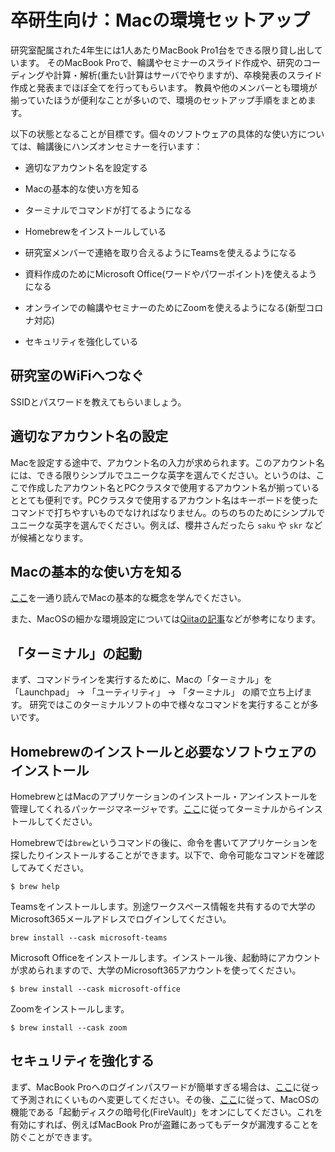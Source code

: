 # 卒研生向け：Macの環境セットアップ

研究室配属された4年生には1人あたりMacBook Pro1台をできる限り貸し出しています。
そのMacBook Proで、輪講やセミナーのスライド作成や、研究のコーディングや計算・解析(重たい計算はサーバでやりますが)、卒検発表のスライド作成と発表までほぼ全てを行ってもらいます。
教員や他のメンバーとも環境が揃っていたほうが便利なことが多いので、環境のセットアップ手順をまとめます。

以下の状態となることが目標です。個々のソフトウェアの具体的な使い方については、輪講後にハンズオンセミナーを行います：

- 適切なアカウント名を設定する

- Macの基本的な使い方を知る

- ターミナルでコマンドが打てるようになる

- Homebrewをインストールしている

- 研究室メンバーで連絡を取り合えるようにTeamsを使えるようになる

- 資料作成のためにMicrosoft Office(ワードやパワーポイント)を使えるようになる

- オンラインでの輪講やセミナーのためにZoomを使えるようになる(新型コロナ対応)

- セキュリティを強化している

## 研究室のWiFiへつなぐ

SSIDとパスワードを教えてもらいましょう。

## 適切なアカウント名の設定

Macを設定する途中で、アカウント名の入力が求められます。このアカウント名には、できる限りシンプルでユニークな英字を選んでください。というのは、ここで作成したアカウント名とPCクラスタで使用するアカウント名が揃っているととても便利です。PCクラスタで使用するアカウント名はキーボードを使ったコマンドで打ちやすいものでなければなりません。のちのちのためにシンプルでユニークな英字を選んでください。例えば、櫻井さんだったら `saku` や `skr` などが候補となります。

## Macの基本的な使い方を知る

[ここ](https://help.apple.com/macos/big-sur/mac-basics/#apps)を一通り読んでMacの基本的な概念を学んでください。

また、MacOSの細かな環境設定については[Qiitaの記事](https://qiita.com/jonghyo/items/733e0aeb5d6cd58e4855)などが参考になります。

## 「ターミナル」の起動

まず、コマンドラインを実行するために、Macの「ターミナル」を「Launchpad」 -> 「ユーティリティ」 -> 「ターミナル」 の順で立ち上げます。
研究ではこのターミナルソフトの中で様々なコマンドを実行することが多いです。

## Homebrewのインストールと必要なソフトウェアのインストール

HomebrewとはMacのアプリケーションのインストール・アンインストールを管理してくれるパッケージマネージャです。[ここ](https://brew.sh/ja/)に従ってターミナルからインストールしてください。

Homebrewでは`brew`というコマンドの後に、命令を書いてアプリケーションを探したりインストールすることができます。以下で、命令可能なコマンドを確認してみてください。
```
$ brew help
```

Teamsをインストールします。別途ワークスペース情報を共有するので大学のMicrosoft365メールアドレスでログインしてください。
```
brew install --cask microsoft-teams
```

Microsoft Officeをインストールします。インストール後、起動時にアカウントが求められますので、大学のMicrosoft365アカウントを使ってください。
```
$ brew install --cask microsoft-office
```

Zoomをインストールします。
```
$ brew install --cask zoom
```

## セキュリティを強化する

まず、MacBook Proへのログインパスワードが簡単すぎる場合は、[ここ](https://support.apple.com/ja-jp/HT202860)に従って予測されにくいものへ変更してください。その後、[ここ](https://support.apple.com/ja-jp/HT204837)に従って、MacOSの機能である「起動ディスクの暗号化(FireVault)」をオンにしてください。これを有効にすれば、例えばMacBook Proが盗難にあってもデータが漏洩することを防ぐことができます。

